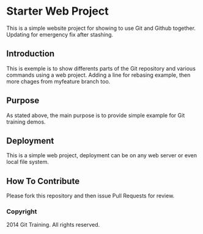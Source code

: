 # Starter Web Project

This is a simple website project for showing to use Git and Github together. Updating for emergency fix after stashing.

## Introduction

This is exemple is to show differents parts of the Git repository and various commands using a web project. Adding a line for rebasing example, then more chages from 
myfeature branch too.

## Purpose

As stated above, the main purpose is to provide simple example for Git training demos.

## Deployment

This is a simple web project, deployment can be on any web server or even local file system.

## How To Contribute 

Please fork this repository and then issue Pull Requests for review.

### Copyright

2014 Git Training. All rights reserved.
